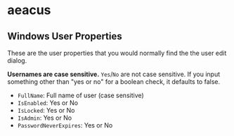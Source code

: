 # aeacus

## Windows User Properties

These are the user properties that you would normally find the the user edit dialog.

__Usernames are case sensitive.__ `Yes`/`No` are not case sensitive. If you input something other than "yes or no" for a boolean check, it defaults to false.

- `FullName`: Full name of user (case sensitive)
- `IsEnabled`: Yes or No
- `IsLocked`: Yes or No
- `IsAdmin`: Yes or No
- `PasswordNeverExpires`: Yes or No

